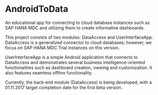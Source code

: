 # AndroidToData
An educational app for connecting to cloud database instances such as SAP HANA MDC and utilizing them to create informative dashboards.

This project consists of two modules: DataAccess and UserInterfaceApp. DataAccess is a generalized connector to cloud databases;
however, we focus on SAP HANA MDC Trial instances on this version. 

UserInterfaceApp is a simple Android application that connects to DataAccess and demonstrates several business intelligence-oriented functionalities such as dashboard creation, viewing and customization. It also features seamless offline functionality.

Currently, the back-end module (DataAccess) is being developed, with a 01.11.2017 target completion date for the first beta version.


